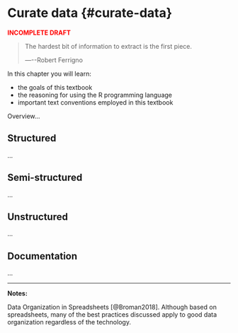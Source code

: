 # Curate data {#curate-data}





<p style="font-weight:bold; color:red;">INCOMPLETE DRAFT</p>

> The hardest bit of information to extract is the first piece.
>
> ―--Robert Ferrigno


<div class="rmdkey">
<p>In this chapter you will learn:</p>
<ul>
<li>the goals of this textbook</li>
<li>the reasoning for using the R programming language</li>
<li>important text conventions employed in this textbook</li>
</ul>
</div>

<!-- COURSE STRUCTURE

TUTORIALS:

- Primers: 
  - Tidy Your Data: https://rstudio.cloud/learn/primers/4
    - Reshape Data

SWIRL:

- ...

WORKED/ RECIPE:

- ...

PROJECT:

- ...

GOALS:

...

-->





Overview...

<!-- 

Curation points:

Unit of analysis
- separate/ segment (e.g. sentences into words)
- conflate/ collapse (e.g. paragraphs into texts)

Regular expressions

Tidyverse
- dplry::mutate
- stringr::str_
- 

Cases: 

- Using music lyrics by genre to explore phrasal verbs (useful in ESL learning) [@Akbary2018], consider Cambridge Dictionary definitions (https://dictionary.cambridge.org/grammar/british-grammar/phrasal-verbs-and-multi-word-verbs)
- ...

-->



## Structured

...

<!-- Consider:

- TBDBr package for the BELC data
- last.fm webscrape

-->

## Semi-structured

<!-- Consider:

- Switchboard Dialog Act Corpus
- ACTIV-ES corpus

-->

...

## Unstructured

<!-- Consider:

- Europarle Corpus
- ...

-->


...


## Documentation

...

---

__Notes:__

Data Organization in Spreadsheets [@Broman2018]. Although based on spreadsheets, many of the best practices discussed apply to good data organization regardless of the technology.


